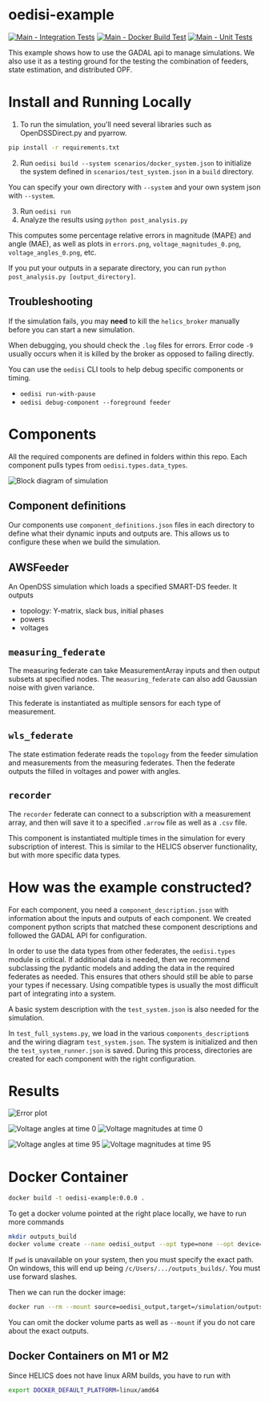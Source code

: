 # oedisi-example

[![Main - Integration Tests](https://github.com/openEDI/oedisi-example/actions/workflows/test-api.yml/badge.svg)](https://github.com/openEDI/oedisi-example/actions/workflows/test-api.yml)
[![Main - Docker Build Test](https://github.com/openEDI/oedisi-example/actions/workflows/docker-test.yml/badge.svg)](https://github.com/openEDI/oedisi-example/actions/workflows/docker-test.yml)
[![Main - Unit Tests](https://github.com/openEDI/oedisi-example/actions/workflows/unit-test-federates.yml/badge.svg)](https://github.com/openEDI/oedisi-example/actions/workflows/unit-test-federates.yml)

This example shows how to use the GADAL api to manage simulations. We also
use it as a testing ground for the testing the combination of feeders,
state estimation, and distributed OPF.

# Install and Running Locally

1. To run the simulation, you'll need several libraries such as OpenDSSDirect.py and pyarrow.
```bash
pip install -r requirements.txt
```
2. Run `oedisi build --system scenarios/docker_system.json` to initialize the system
defined in `scenarios/test_system.json` in a `build` directory.

You can specify your own directory with `--system` and your own system json
with `--system`.

3. Run `oedisi run`
4. Analyze the results using `python post_analysis.py`

This computes some percentage relative errors in magnitude (MAPE) and angle (MAE),
as well as plots in `errors.png`, `voltage_magnitudes_0.png`, `voltage_angles_0.png`, etc.

If you put your outputs in a separate directory, you can run `python post_analysis.py [output_directory]`.

## Troubleshooting

If the simulation fails, you may **need** to kill the `helics_broker` manually before you can start a new simulation.

When debugging, you should check the `.log` files for errors. Error code `-9` usually occurs
when it is killed by the broker as opposed to failing directly.

You can use the `oedisi` CLI tools to help debug specific components or timing.

- `oedisi run-with-pause`
- `oedisi debug-component --foreground feeder`

# Components

All the required components are defined in folders within this repo. Each component
pulls types from `oedisi.types.data_types`.

![Block diagram of simulation](sgidal-example.png)


## Component definitions

Our components use `component_definitions.json` files in each directory to define what
their dynamic inputs and outputs are. This allows us to configure these when
we build the simulation.

## AWSFeeder

An OpenDSS simulation which loads a specified SMART-DS feeder. It outputs
- topology: Y-matrix, slack bus, initial phases
- powers
- voltages

## `measuring_federate`

The measuring federate can take MeasurementArray inputs and then output subsets at specified nodes.
The `measuring_federate` can also add Gaussian noise with given variance.

This federate is instantiated as multiple sensors for each type of measurement.

## `wls_federate`

The state estimation federate reads the `topology` from the feeder simulation
and measurements from the measuring federates. Then the federate outputs the
filled in voltages and power with angles.

## `recorder`

The `recorder` federate can connect to a subscription with a measurement array, and
then will save it to a specified `.arrow` file as well as a `.csv` file.

This component is instantiated multiple times in the simulation for every subscription of interest.
This is similar to the HELICS observer functionality, but with more specific data types.

# How was the example constructed?

For each component, you need a `component_description.json` with
information about the inputs and outputs of each component.
We created component python scripts that matched these component
descriptions and followed the GADAL API for configuration.

In order to use the data types from other federates, the `oedisi.types`
module is critical. If additional data is needed, then we recommend
subclassing the pydantic models and adding the data in the required federates
as needed. This ensures that others should still be able to parse your types if
necessary. Using compatible types is usually the most difficult part of integrating
into a system.

A basic system description with the `test_system.json` is also
needed for the simulation.

In `test_full_systems.py`, we load in the various `components_description`s and
the wiring diagram `test_system.json`. The system is initialized and then the
`test_system_runner.json` is saved. During this process, directories are created
for each component with the right configuration.

# Results

![Error plot](errors.png)

![Voltage angles at time 0](voltage_angles_0.png)
![Voltage magnitudes at time 0](voltage_magnitudes_0.png)

![Voltage angles at time 95](voltage_angles_95.png)
![Voltage magnitudes at time 95](voltage_magnitudes_95.png)

# Docker Container

```bash
docker build -t oedisi-example:0.0.0 .
```

To get a docker volume pointed at the right place locally, we have to run more commands
```bash
mkdir outputs_build
docker volume create --name oedisi_output --opt type=none --opt device=$(PWD)/outputs_build --opt o=bind
```

If `pwd` is unavailable on your system, then you must specify the exact path. On windows, this will end up
being `/c/Users/.../outputs_builds/`. You must use forward slashes.

Then we can run the docker image:
```bash
docker run --rm --mount source=oedisi_output,target=/simulation/outputs oedisi-example:0.0.0
```

You can omit the docker volume parts as well as `--mount` if you do not care about the exact outputs.

## Docker Containers on M1 or M2

Since HELICS does not have linux ARM builds, you have to run with

```bash
export DOCKER_DEFAULT_PLATFORM=linux/amd64
```
